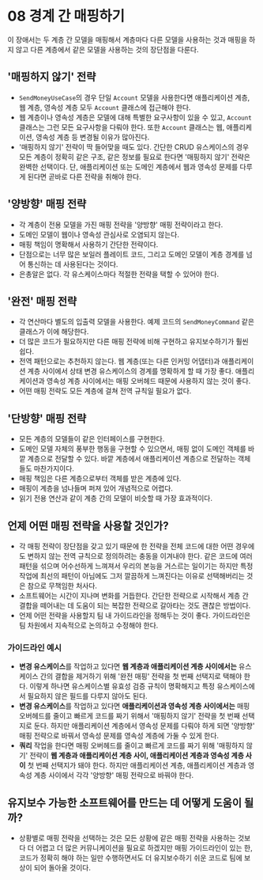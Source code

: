 # 08 경계 간 매핑하기

이 장애서는 두 계층 간 모델을 매핑해서 계층마다 다른 모델을 사용하는 것과 매핑을 하지 않고 다른 계층에서 같은 모델을 사용하는 것의 장단점을 다룬다.

## '매핑하지 않기' 전략

- `SendMoneyUseCase`의 경우 단일 `Account` 모델을 사용한다면 애플리케이션 계층, 웹 계층, 영속성 계층 모두 `Account` 클래스에 접근해야 한다.
- 웹 계층이나 영속성 계층은 모델에 대해 특별한 요구사항이 있을 수 있고, `Account` 클래스는 그런 모든 요구사항을 다뤄야 한다. 또한 `Account` 클래스는 웹, 애플리케이션, 영속성 계층 등 변경될 이유가 많아진다.
- '매핑하지 않기' 전략이 딱 들어맞을 때도 있다. 간단한 CRUD 유스케이스의 경우 모든 계층이 정확히 같은 구조, 같은 정보를 필요로 한다면 '매핑하지 않기' 전략은 완벽한 선택이다. 단, 애플리케이션 또는 도메인 계층에서 웹과 영속성 문제를 다루게 된다면 곧바로 다른 전략을 취해야 한다.

## '양방향' 매핑 전략

- 각 계층이 전용 모델을 가진 매핑 전략을 '양방향' 매핑 전략이라고 한다.
- 도메인 모델이 웹이나 영속성 관심사로 오염되지 않는다.
- 매핑 책임이 명확해서 사용하기 간단한 전략이다.
- 단점으로는 너무 많은 보일러 플레이트 코드, 그리고 도메인 모델이 계층 경계를 넘어 통신하는 데 사용된다는 것이다.
- 은총알은 없다. 각 유스케이스마다 적절한 전략을 택할 수 있어야 한다.

## '완전' 매핑 전략

- 각 연산마다 별도의 입출력 모델을 사용한다. 예제 코드의 `SendMoneyCommand` 같은 클래스가 이에 해당한다.
- 더 많은 코드가 필요하지만 다른 매핑 전략에 비해 구현하고 유지보수하기가 훨씬 쉽다.
- 전역 패턴으로는 추천하지 않는다. 웹 계층(또는 다른 인커밍 어댑터)과 애플리케이션 계층 사이에서 상태 변경 유스케이스의 경계를 명확하게 할 때 가장 좋다. 애플리케이션과 영속성 계층 사이에서는 매핑 오버헤드 때문에 사용하지 않는 것이 좋다.
- 어떤 매핑 전략도 모든 계층에 걸쳐 전역 규칙일 필요가 없다.

## '단방향' 매핑 전략

- 모든 계층의 모델들이 같은 인터페이스를 구현한다.
- 도메인 모델 자체의 풍부한 행동을 구현할 수 있으면서, 매핑 없이 도메인 객체를 바깥 계층으로 전달할 수 있다. 바깥 계층에서 애플리케이션 계층으로 전달하는 객체들도 마찬가지이다.
- 매핑 책임은 다른 계층으로부터 객체를 받은 계층에 있다.
- 매핑이 계층을 넘나들며 퍼져 있어 개념적으로 어렵다.
- 읽기 전용 연산과 같이 계층 간의 모델이 비슷할 때 가장 효과적이다.

## 언제 어떤 매핑 전략을 사용할 것인가?

- 각 매핑 전략이 장단점을 갖고 있기 때문에 한 전략을 전체 코드에 대한 어떤 경우에도 변하지 않는 전역 규칙으로 정의하려는 충동을 이겨내야 한다. 같은 코드에 여러 패턴을 섞으며 어수선하게 느껴져서 우리의 본능을 거스르는 일이기는 하지만 특정 작업에 최선의 패턴이 아님에도 그저 깔끔하게 느껴진다는 이유로 선택해버리는 것은 참으로 무책임한 처사다.
- 소프트웨어는 시간이 지나며 변화를 거듭한다. 간단한 전략으로 시작해서 계층 간 결합을 떼어내는 데 도움이 되는 복잡한 전략으로 갈아타는 것도 괜찮은 방법이다.
- 언제 어떤 전략을 사용할지 팀 내 가이드라인을 정해두는 것이 좋다. 가이드라인은 팀 차원에서 지속적으로 논의하고 수정해야 한다.

### 가이드라인 예시

- **변경 유스케이스**를 작업하고 있다면 **웹 계층과 애플리케이션 계층 사이에서는** 유스케이스 간의 결합을 제거하기 위해 '완전 매핑' 전략을 첫 번째 선택지로 택해야 한다. 이렇게 하나면 유스케이스별 유효성 검증 규칙이 명확해지고 특정 유스케이스에서 필요하지 않은 필드를 다루지 않아도 된다.
- **변경 유스케이스**를 작업하고 있다면 **애플리케이션과 영속성 계층 사이에서는** 매핑 오버헤드를 줄이고 빠르게 코드를 짜기 위해서 '매핑하지 않기' 전략을 첫 번째 선택지로 둔다. 하지만 애플리케이션 계층에서 영속성 문제를 다뤄야 하게 되면 '양방향' 매핑 전략으로 바꿔서 영속성 문제를 영속성 계층에 가둘 수 있게 한다.
- **쿼리** 작업을 한다면 매핑 오버헤드를 줄이고 빠르게 코드를 짜기 위해 '매핑하지 않기' 전략이 **웹 계층과 애플리케이션 계층 사이, 애플리케이션 계층과 영속성 계층 사이** 첫 번째 선택지가 돼야 한다. 하지만 애플리케이션 계층, 애플리케이션 계층과 영속성 계층 사이에서 각각 '양방향' 매핑 전략으로 바꿔야 한다.

## 유지보수 가능한 소프트웨어를 만드는 데 어떻게 도움이 될까?

- 상황별로 매핑 전략을 선택하는 것은 모든 상황에 같은 매핑 전략을 사용하는 것보다 더 어렵고 더 많은 커뮤니케이션을 필요로 하겠지만 매핑 가이드라인이 있는 한, 코드가 정확히 해야 하는 일만 수행하면서도 더 유지보수하기 쉬운 코드로 팀에 보상이 되어 돌아올 것이다.

